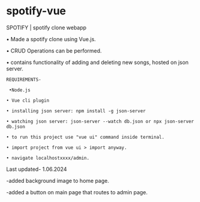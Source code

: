  # spotify-vue
SPOTIFY | spotify clone webapp

• Made a spotify clone using Vue.js.

• CRUD Operations can be performed.

• contains functionality of adding and deleting new songs, hosted on json
server.



    REQUIREMENTS-

     •Node.js

    • Vue cli plugin

    • installing json server: npm install -g json-server
  
    • watching json server: json-server --watch db.json or npx json-server db.json

    • to run this project use "vue ui" command inside terminal.

    • import project from vue ui > import anyway.

    • navigate localhostxxxx/admin.
 
   Last updated- 1.06.2024
   
  -added background image to home page.
  
  -added a button on main page that routes to admin page.
